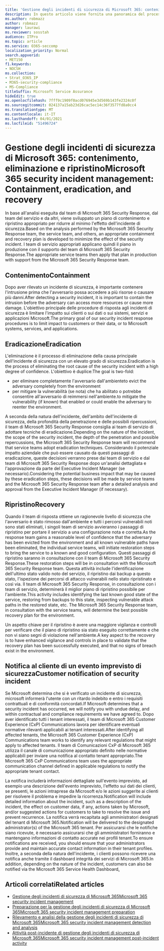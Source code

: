 ```yaml
---
title: 'Gestione degli incidenti di sicurezza di Microsoft 365: contenimento, eliminazione e ripristino'
description: In questo articolo viene fornita una panoramica del processo di contenimento, eliminazione e ripristino della gestione degli incidenti di sicurezza in Microsoft 365.
ms.author: robmazz
author: robmazz
manager: laurawi
ms.reviewer: sosstah
audience: ITPro
ms.topic: article
ms.service: O365-seccomp
localization_priority: Normal
search.appverid:
- MET150
f1.keywords:
- NOCSH
ms.collection:
- Strat_O365_IP
- M365-security-compliance
- MS-Compliance
titleSuffix: Microsoft Service Assurance
hideEdit: true
ms.openlocfilehash: 7fff9c1909f0acd076945e3d569b143fe2324c0f
ms.sourcegitcommit: 024137a15ab23d26cac5ec14c36f3577fd8a0cc4
ms.translationtype: MT
ms.contentlocale: it-IT
ms.lasthandoff: 04/01/2021
ms.locfileid: "51496724"
---
```

# <a name="microsoft-365-security-incident-management-containment-eradication-and-recovery"></a><span data-ttu-id="f9bb5-103">Gestione degli incidenti di sicurezza di Microsoft 365: contenimento, eliminazione e ripristino</span><span class="sxs-lookup"><span data-stu-id="f9bb5-103">Microsoft 365 security incident management: Containment, eradication, and recovery</span></span>

<span data-ttu-id="f9bb5-104">In base all'analisi eseguita dal team di Microsoft 365 Security Response, dal team del servizio e da altri, viene sviluppato un piano di contenimento e ripristino appropriato per ridurre al minimo l'effetto dell'incidente di sicurezza.</span><span class="sxs-lookup"><span data-stu-id="f9bb5-104">Based on the analysis performed by the Microsoft 365 Security Response team, the service team, and others, an appropriate containment and recovery plan is developed to minimize the effect of the security incident.</span></span> <span data-ttu-id="f9bb5-105">I team di servizio appropriati applicano quindi il piano in produzione con il supporto del team di Microsoft 365 Security Response.</span><span class="sxs-lookup"><span data-stu-id="f9bb5-105">The appropriate service teams then apply that plan in production with support from the Microsoft 365 Security Response team.</span></span>

## <a name="containment"></a><span data-ttu-id="f9bb5-106">Contenimento</span><span class="sxs-lookup"><span data-stu-id="f9bb5-106">Containment</span></span>

<span data-ttu-id="f9bb5-107">Dopo aver rilevato un incidente di sicurezza, è importante contenere l'intrusione prima che l'avversario possa accedere a più risorse o causare più danni.</span><span class="sxs-lookup"><span data-stu-id="f9bb5-107">After detecting a security incident, it is important to contain the intrusion before the adversary can access more resources or cause more damage.</span></span> <span data-ttu-id="f9bb5-108">L'obiettivo principale delle procedure di risposta agli incidenti di sicurezza è limitare l'impatto sui clienti o sui dati o sui sistemi, servizi e applicazioni Microsoft.</span><span class="sxs-lookup"><span data-stu-id="f9bb5-108">The primary goal of our security incident response procedures is to limit impact to customers or their data, or to Microsoft systems, services, and applications.</span></span>

## <a name="eradication"></a><span data-ttu-id="f9bb5-109">Eradicazione</span><span class="sxs-lookup"><span data-stu-id="f9bb5-109">Eradication</span></span>

<span data-ttu-id="f9bb5-110">L'eliminazione è il processo di eliminazione della causa principale dell'incidente di sicurezza con un elevato grado di sicurezza.</span><span class="sxs-lookup"><span data-stu-id="f9bb5-110">Eradication is the process of eliminating the root cause of the security incident with a high degree of confidence.</span></span> <span data-ttu-id="f9bb5-111">L'obiettivo è duplice:</span><span class="sxs-lookup"><span data-stu-id="f9bb5-111">The goal is two-fold:</span></span>

- <span data-ttu-id="f9bb5-112">per eliminare completamente l'avversario dall'ambiente</span><span class="sxs-lookup"><span data-stu-id="f9bb5-112">to evict the adversary completely from the environment</span></span>
- <span data-ttu-id="f9bb5-113">per mitigare la vulnerabilità (se nota) che ha abilitato o potrebbe consentire all'avversario di reimmersi nell'ambiente.</span><span class="sxs-lookup"><span data-stu-id="f9bb5-113">to mitigate the vulnerability (if known) that enabled or could enable the adversary to reenter the environment.</span></span>

<span data-ttu-id="f9bb5-114">A seconda della natura dell'incidente, dell'ambito dell'incidente di sicurezza, della profondità della penetrazione e delle possibili ripercussioni, il team di Microsoft 365 Security Response consiglia ai team di servizio di adottare tecniche di eradicazione.</span><span class="sxs-lookup"><span data-stu-id="f9bb5-114">Depending on the nature of the incident, the scope of the security incident, the depth of the penetration and possible repercussions, the Microsoft 365 Security Response team will recommend that service teams adopt eradication techniques.</span></span> <span data-ttu-id="f9bb5-115">Considerando il potenziale impatto aziendale che può essere causato da questi passaggi di eradicazione, queste decisioni verranno prese dai team di servizio e dal team di Microsoft 365 Security Response dopo un'analisi dettagliata e l'approvazione da parte del Executive Incident Manager (se necessario).</span><span class="sxs-lookup"><span data-stu-id="f9bb5-115">Considering the potential business impact that may be caused by these eradication steps, these decisions will be made by service teams and the Microsoft 365 Security Response team after a detailed analysis and approval from the Executive Incident Manager (if necessary).</span></span>

## <a name="recovery"></a><span data-ttu-id="f9bb5-116">Ripristino</span><span class="sxs-lookup"><span data-stu-id="f9bb5-116">Recovery</span></span>

<span data-ttu-id="f9bb5-117">Quando il team di risposta ottiene un ragionevole livello di sicurezza che l'avversario è stato rimosso dall'ambiente e tutti i percorsi vulnerabili noti sono stati eliminati, i singoli team di servizio avvieranno i passaggi di ripristino per portare il servizio a una configurazione nota e corretta.</span><span class="sxs-lookup"><span data-stu-id="f9bb5-117">As the response team gains a reasonable level of confidence that the adversary has been evicted from the environment and all known vulnerable paths have been eliminated, the individual service teams, will initiate restoration steps to bring the service to a known and good configuration.</span></span> <span data-ttu-id="f9bb5-118">Questi passaggi di ripristino saranno in consultazione con il team di Microsoft 365 Security Response.</span><span class="sxs-lookup"><span data-stu-id="f9bb5-118">These restoration steps will be in consultation with the Microsoft 365 Security Response team.</span></span> <span data-ttu-id="f9bb5-119">Questa attività include l'identificazione dell'ultimo stato valido noto del servizio, il ripristino dai backup a questo stato, l'ispezione dei percorsi di attacco vulnerabili nello stato ripristinato e così via. Il team di Microsoft 365 Security Response, in consultazione con i team di servizio, determinerà il miglior piano di ripristino possibile per l'ambiente.</span><span class="sxs-lookup"><span data-stu-id="f9bb5-119">This activity includes identifying the last known good state of the service, restoring from backups to this state, inspecting vulnerable attack paths in the restored state, etc. The Microsoft 365 Security Response team, in consultation with the service teams, will determine the best possible recovery plan for the environment.</span></span>

<span data-ttu-id="f9bb5-120">Un aspetto chiave per il ripristino è avere una maggiore vigilanza e controlli per verificare che il piano di ripristino sia stato eseguito correttamente e che non vi siano segni di violazione nell'ambiente.</span><span class="sxs-lookup"><span data-stu-id="f9bb5-120">A key aspect to the recovery is to have enhanced vigilance and controls in place to validate that the recovery plan has been successfully executed, and that no signs of breach exist in the environment.</span></span>

## <a name="customer-notification-of-security-incident"></a><span data-ttu-id="f9bb5-121">Notifica al cliente di un evento imprevisto di sicurezza</span><span class="sxs-lookup"><span data-stu-id="f9bb5-121">Customer notification of security incident</span></span>

<span data-ttu-id="f9bb5-122">Se Microsoft determina che si è verificato un incidente di sicurezza, microsoft informerà l'utente con un ritardo indebito e entro i requisiti contrattuali e di conformità concordati.</span><span class="sxs-lookup"><span data-stu-id="f9bb5-122">If Microsoft determines that a security incident has occurred, we will notify you with undue delay, and within contractual and compliance requirements we have agreed to.</span></span> <span data-ttu-id="f9bb5-123">Dopo aver identificato tutti i tenant interessati, il team di Microsoft 365 Customer Experience (CxP) Communications lavora per identificare eventuali normative rilevanti applicabili ai tenant interessati.</span><span class="sxs-lookup"><span data-stu-id="f9bb5-123">After identifying all affected tenants, the Microsoft 365 Customer Experience (CxP) Communications team works to identify any relevant regulations that might apply to affected tenants.</span></span> <span data-ttu-id="f9bb5-124">Il team di Comunicazioni CxP di Microsoft 365 utilizza il canale di comunicazione appropriato definito nelle normative applicabili per inviare una notifica al contatto tenant appropriato.</span><span class="sxs-lookup"><span data-stu-id="f9bb5-124">The Microsoft 365 CxP Communications team uses the appropriate communication channel defined in applicable regulations to notify the appropriate tenant contact.</span></span>

<span data-ttu-id="f9bb5-125">La notifica includerà informazioni dettagliate sull'evento imprevisto, ad esempio una descrizione dell'evento imprevisto, l'effetto sui dati dei clienti, se presenti, le azioni intraprese da Microsoft e/o le azioni suggerite ai clienti per risolvere il problema e impedire la ricorrenza.</span><span class="sxs-lookup"><span data-stu-id="f9bb5-125">Notification will include detailed information about the incident, such as a description of the incident, the effect on customer data, if any, actions taken by Microsoft, and/or suggested actions for customers to take to resolve the issue and prevent recurrence.</span></span> <span data-ttu-id="f9bb5-126">La notifica verrà recapitata agli amministratori designati del tenant di Microsoft 365.</span><span class="sxs-lookup"><span data-stu-id="f9bb5-126">Notification will be delivered to the designated administrator(s) of the Microsoft 365 tenant.</span></span> <span data-ttu-id="f9bb5-127">Per assicurarsi che le notifiche siano ricevute, è necessario assicurarsi che gli amministratori forniranno e mantengano informazioni di contatto accurate nei profili tenant.</span><span class="sxs-lookup"><span data-stu-id="f9bb5-127">To ensure notifications are received, you should ensure that your administrators provide and maintain accurate contact information in their tenant profiles.</span></span> <span data-ttu-id="f9bb5-128">Inoltre, a seconda della natura dell'incidente, i clienti possono ricevere una notifica[](http://status.yammer.com/) anche tramite il dashboard integrità dei servizi di Microsoft 365.</span><span class="sxs-lookup"><span data-stu-id="f9bb5-128">In addition, depending on the nature of the incident, customers can also be notified via the Microsoft 365 Service Health Dashboard[.](http://status.yammer.com/)</span></span>

## <a name="related-articles"></a><span data-ttu-id="f9bb5-129">Articoli correlati</span><span class="sxs-lookup"><span data-stu-id="f9bb5-129">Related articles</span></span>

- [<span data-ttu-id="f9bb5-130">Gestione degli incidenti di sicurezza di Microsoft 365</span><span class="sxs-lookup"><span data-stu-id="f9bb5-130">Microsoft 365 security incident management</span></span>](assurance-security-incident-management.md)
- [<span data-ttu-id="f9bb5-131">Preparazione per la gestione degli incidenti di sicurezza di Microsoft 365</span><span class="sxs-lookup"><span data-stu-id="f9bb5-131">Microsoft 365 security incident management preparation</span></span>](assurance-sim-preparation.md)
- [<span data-ttu-id="f9bb5-132">Rilevamento e analisi della gestione degli incidenti di sicurezza di Microsoft 365</span><span class="sxs-lookup"><span data-stu-id="f9bb5-132">Microsoft 365 security incident management detection and analysis</span></span>](assurance-sim-detection-analysis.md)
- [<span data-ttu-id="f9bb5-133">Attività post-incidente di gestione degli incidenti di sicurezza di Microsoft 365</span><span class="sxs-lookup"><span data-stu-id="f9bb5-133">Microsoft 365 security incident management post-incident activity</span></span>](assurance-sim-post-incident-activity.md)
